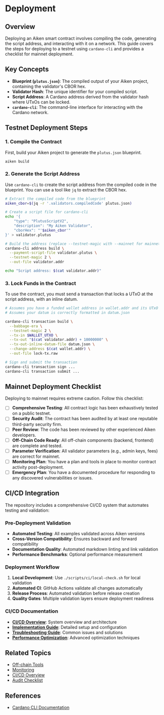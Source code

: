 # Deployment

## Overview

Deploying an Aiken smart contract involves compiling the code, generating the script address, and interacting with it on a network. This guide covers the steps for deploying to a testnet using `cardano-cli` and provides a checklist for mainnet deployment.

## Key Concepts

- **Blueprint (`plutus.json`)**: The compiled output of your Aiken project, containing the validator's CBOR hex.
- **Validator Hash**: The unique identifier for your compiled script.
- **Script Address**: A Cardano address derived from the validator hash where UTxOs can be locked.
- **`cardano-cli`**: The command-line interface for interacting with the Cardano network.

## Testnet Deployment Steps

### 1. Compile the Contract

First, build your Aiken project to generate the `plutus.json` blueprint.

```bash
aiken build
```

### 2. Generate the Script Address

Use `cardano-cli` to create the script address from the compiled code in the blueprint. You can use a tool like `jq` to extract the CBOR hex.

```bash
# Extract the compiled code from the blueprint
aiken_cbor=$(jq -r '.validators.compiledCode' plutus.json)

# Create a script file for cardano-cli
echo '{
    "type": "PlutusScriptV2",
    "description": "My Aiken Validator",
    "cborHex": "'$aiken_cbor'"
}' > validator.plutus

# Build the address (replace --testnet-magic with --mainnet for mainnet)
cardano-cli address build \
  --payment-script-file validator.plutus \
  --testnet-magic 2 \
  --out-file validator.addr

echo "Script address: $(cat validator.addr)"
```

### 3. Lock Funds in the Contract

To use the contract, you must send a transaction that locks a UTxO at the script address, with an inline datum.

```bash
# Assumes you have a funded wallet address in wallet.addr and its UTxO in $WALLET_UTXO
# Assumes your datum is correctly formatted in datum.json

cardano-cli transaction build \
  --babbage-era \
  --testnet-magic 2 \
  --tx-in $WALLET_UTXO \
  --tx-out "$(cat validator.addr) + 10000000" \
  --tx-out-inline-datum-file datum.json \
  --change-address $(cat wallet.addr) \
  --out-file lock-tx.raw

# Sign and submit the transaction
cardano-cli transaction sign ...
cardano-cli transaction submit ...
```

## Mainnet Deployment Checklist

Deploying to mainnet requires extreme caution. Follow this checklist:

- [ ] **Comprehensive Testing**: All contract logic has been exhaustively tested on a public testnet.
- [ ] **Security Audit**: The contract has been audited by at least one reputable third-party security firm.
- [ ] **Peer Review**: The code has been reviewed by other experienced Aiken developers.
- [ ] **Off-Chain Code Ready**: All off-chain components (backend, frontend) are complete and tested.
- [ ] **Parameter Verification**: All validator parameters (e.g., admin keys, fees) are correct for mainnet.
- [ ] **Monitoring Plan**: You have a plan and tools in place to monitor contract activity post-deployment.
- [ ] **Emergency Plan**: You have a documented procedure for responding to any discovered vulnerabilities or issues.

## CI/CD Integration

The repository includes a comprehensive CI/CD system that automates testing and validation:

### **Pre-Deployment Validation**
- **Automated Testing**: All examples validated across Aiken versions
- **Cross-Version Compatibility**: Ensures backward and forward compatibility
- **Documentation Quality**: Automated markdown linting and link validation
- **Performance Benchmarks**: Optional performance measurement

### **Deployment Workflow**
1. **Local Development**: Use `./scripts/ci/local-check.sh` for local validation
2. **Automated CI**: GitHub Actions validate all changes automatically
3. **Release Process**: Automated validation before release creation
4. **Quality Gates**: Multiple validation layers ensure deployment readiness

### **CI/CD Documentation**
- **[CI/CD Overview](./ci-cd-overview.md)**: System overview and architecture
- **[Implementation Guide](./ci-cd-implementation.md)**: Detailed setup and configuration
- **[Troubleshooting Guide](./ci-cd-troubleshooting.md)**: Common issues and solutions
- **[Performance Optimization](../performance/ci-cd-optimization.md)**: Advanced optimization techniques

## Related Topics

- [Off-chain Tools](./offchain-tools.md)
- [Monitoring](./monitoring.md)
- [CI/CD Overview](./ci-cd-overview.md)
- [Audit Checklist](../security/audit-checklist.md)

## References

- [Cardano CLI Documentation](https://developers.cardano.org/docs/get-started/cardano-cli)
